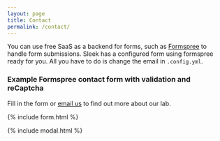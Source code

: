 ```yaml
---
layout: page
title: Contact
permalink: /contact/
---
```



You can use free SaaS as a backend for forms, such as [Formspree](https://formspree.io/) to handle form submissions. Sleek has a configured form using formspree ready for you. All you have to do is change the email in `.config.yml`.


### Example Formspree contact form with validation and reCaptcha

Fill in the form or [email us](mailto:{{site.email}}) to find out more about our lab.

{% include form.html %}

{% include modal.html %}
